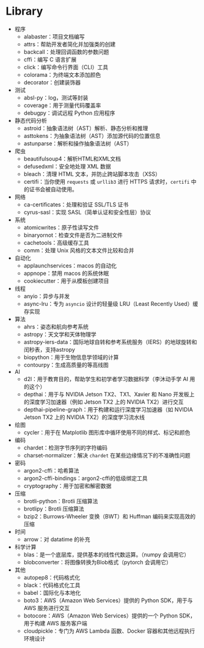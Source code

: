# Library

* 程序
  * alabaster：项目文档编写
  * attrs：帮助开发者简化并加强类的创建
  * backcall：处理回调函数的参数问题
  * cffi：编写 C 语言扩展
  * click：编写命令行界面（CLI）工具
  * colorama：为终端文本添加颜色
  * decorator：创建装饰器
* 测试
  * absl-py：log，测试等封装
  * coverage：用于测量代码覆盖率
  * debugpy：调试远程 Python 应用程序
* 静态代码分析
  * astroid：抽象语法树（AST）解析、静态分析和推理
  * asttokens：为抽象语法树（AST）添加源代码的位置信息
  * astunparse：解析和操作抽象语法树（AST）
* 爬虫
  * beautifulsoup4：解析HTML和XML文档
  * defusedxml：安全地处理 XML 数据
  * bleach：清理 HTML 文本，并防止跨站脚本攻击（XSS）
  * certifi：当你使用 `requests` 或 `urllib3` 进行 HTTPS 请求时，`certifi` 中的证书会被自动使用。
* 网络
  * ca-certificates：处理和验证 SSL/TLS 证书
  * cyrus-sasl：实现 SASL（简单认证和安全性层）协议
* 系统
  * atomicwrites：原子性读写文件
  * binaryornot：检查文件是否为二进制文件
  * cachetools：高级缓存工具
  * comm：处理 Unix 风格的文本文件比较和合并
* 自动化
  * applaunchservices：macos 的自动化
  * appnope：禁用 macos 的系统休眠
  * cookiecutter：用于从模板创建项目
* 线程
  * anyio：异步与并发
  * async-lru：专为 `asyncio` 设计的轻量级 LRU（Least Recently Used）缓存实现
* 算法
  * ahrs：姿态和航向参考系统
  * astropy：天文学和天体物理学
  * astropy-iers-data：国际地球自转和参考系统服务（IERS）的地球旋转和闰秒表，支持astropy
  * biopython：用于生物信息学领域的计算
  * contourpy：生成高质量的等高线图
* AI
  * d2l：用于教育目的，帮助学生和初学者学习数据科学（李沐动手学 AI 用的这个）
  * depthai：用于与 NVIDIA Jetson TX2、TX1、Xavier 和 Nano 开发板上的深度学习加速器（例如 Jetson TX2 上的 NVIDIA TX2）进行交互
  * depthai-pipeline-graph：用于构建和运行深度学习加速器（如 NVIDIA Jetson TX2 上的 NVIDIA TX2）的深度学习流水线
* 绘图
  * cycler：用于在 Matplotlib 图形库中循环使用不同的样式、标记和颜色
* 编码
  * chardet：检测字节序列的字符编码
  * charset-normalizer：解决 `chardet` 在某些边缘情况下的不准确性问题
* 密码
  * argon2-cffi：哈希算法
  * argon2-cffi-bindings：argon2-cffi的低级绑定工具
  * cryptography：用于加密和解密数据
* 压缩
  * brotli-python：Brotli 压缩算法
  * brotlipy：Brotli 压缩算法
  * bzip2：Burrows-Wheeler 变换（BWT）和 Huffman 编码来实现高效的压缩
* 时间
  * arrow：对 datatime 的补充
* 科学计算
  * blas：是一个底层库，提供基本的线性代数运算。（numpy 会调用它）
  * blobconverter：将图像转换为Blob格式（pytorch 会调用它）
* 其他
  * autopep8：代码格式化
  * black：代码格式化工具
  * babel：国际化与本地化
  * boto3：AWS（Amazon Web Services）提供的 Python SDK，用于与 AWS 服务进行交互
  * botocore：AWS（Amazon Web Services）提供的一个 Python SDK，用于构建 AWS 服务客户端
  * cloudpickle：专门为 AWS Lambda 函数、Docker 容器和其他远程执行环境设计
